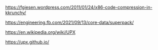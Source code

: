 https://fgiesen.wordpress.com/2011/01/24/x86-code-compression-in-kkrunchy/

https://engineering.fb.com/2021/09/13/core-data/superpack/

https://en.wikipedia.org/wiki/UPX

https://upx.github.io/

